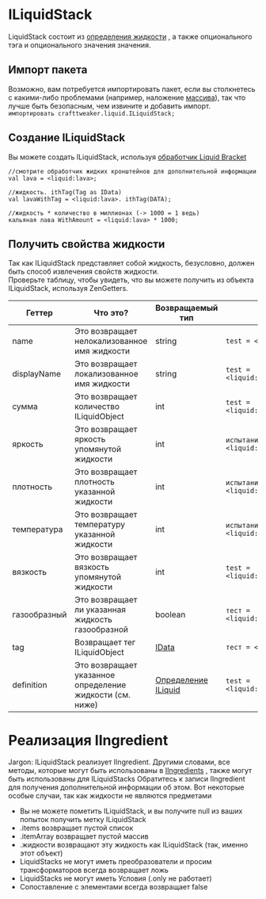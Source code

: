 # ILiquidStack

LiquidStack состоит из [определения жидкости](/Vanilla/Liquids/ILiquidDefinition/) , а также опционального тэга и опционального значения значения.

## Импорт пакета

Возможно, вам потребуется импортировать пакет, если вы столкнетесь с какими-либо проблемами (например, наложение [массива](/AdvancedFunctions/Arrays_and_Loops/)), так что лучше быть безопасным, чем извините и добавить импорт.  
`импортировать crafttweaker.liquid.ILiquidStack;`

## Создание ILiquidStack

Вы можете создать ILiquidStack, используя [обработчик Liquid Bracket](/Vanilla/Brackets/Bracket_Liquid/)

```zenscript
//смотрите обработчик жидких кронштейнов для дополнительной информации
val lava = <liquid:lava>;

//жидкость. ithTag(Tag as IData)
val lavaWithTag = <liquid:lava>. ithTag(DATA);

//жидкость * количество в миллионах (-> 1000 = 1 ведь)
кальяная лава WithAmount = <liquid:lava> * 1000;
```

## Получить свойства жидкости

Так как ILiquidStack представляет собой жидкость, безусловно, должен быть способ извлечения свойств жидкости.  
Проверьте таблицу, чтобы увидеть, что вы можете получить из объекта ILiquidStack, используя ZenGetters.

| Геттер       | Что это?                                                 | Возвращаемый тип                                           | Пример                                         |
| ------------ | -------------------------------------------------------- | ---------------------------------------------------------- | ---------------------------------------------- |
| name         | Это возвращает нелокализованное имя жидкости             | string                                                     | `test = <liquid:lava>.name;`             |
| displayName  | Это возвращает локализованное имя жидкости               | string                                                     | `test = <liquid:lava>.displayName;`      |
| сумма        | Это возвращает количество ILiquidObject                  | int                                                        | `test = <liquid:lava>.amount;`           |
| яркость      | Это возвращает яркость упомянутой жидкости               | int                                                        | `испытание = <liquid:lava>.luminosity;`  |
| плотность    | Это возвращает плотность указанной жидкости              | int                                                        | `испытание = <liquid:lava>.density;`     |
| температура  | Это возвращает температуру указанной жидкости            | int                                                        | `испытание = <liquid:lava>.температуры;` |
| вязкость     | Это возвращает вязкость упомянутой жидкости              | int                                                        | `test = <liquid:lava>.viscosity;`        |
| газообразный | Это возвращает ли указанная жидкость газообразной        | boolean                                                    | `тест = <liquid:lava>.gaseous;`          |
| tag          | Возвращает тег ILiquidObject                             | [IData](/Vanilla/Data/IData/)                              | `тест = <liquid:lava>.tag;`              |
| definition   | Это возвращает указанное определение жидкости (см. ниже) | [Определение ILiquid](/Vanilla/Liquids/ILiquidDefinition/) | `test = <liquid:lava>.definition;`       |

# Реализация IIngredient

Jargon: ILiquidStack реализует IIngredient. Другими словами, все методы, которые могут быть использованы в [IIngredients](/Vanilla/Variable_Types/IIngredient/) , также могут быть использованы для ILiquidStacks Обратитесь к записи IIngredient для получения дополнительной информации об этом. Вот некоторые особые случаи, так как жидкости не являются предметами

* Вы не можете пометить ILiquidStack, и вы получите null из ваших попыток получить метку ILiquidStack
* .items возвращает пустой список
* .itemArray возвращает пустой массив
* .жидкости возвращают эту жидкость как ILiquidStack (так, именно этот объект)
* LiquidStacks не могут иметь преобразователи и просим трансформаторов всегда возвращает ложь
* LiquidStacks не могут иметь Условия (.only не работает)
* Сопоставление с элементами всегда возвращает false